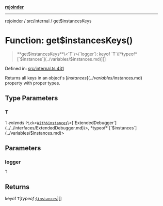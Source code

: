 [**rejoinder**](../../../README.md)

***

[rejoinder](../../../README.md) / [src/internal](../README.md) / get$instancesKeys

# Function: get$instancesKeys()

> **get$instancesKeys**\<`T`\>(`logger`): keyof `T`\[*typeof* [`$instances`](../variables/$instances.md)\][]

Defined in: [src/internal.ts:431](https://github.com/Xunnamius/rejoinder/blob/4c31d61cc2d97962fe915faa47504a4378c59057/src/internal.ts#L431)

Returns all keys in an object's [$instances](../variables/$instances.md) property with proper
types.

## Type Parameters

### T

`T` *extends* `Pick`\<[`With$instances`](../type-aliases/With$instances.md)\<[`ExtendedDebugger`](../../interfaces/ExtendedDebugger.md)\>, *typeof* [`$instances`](../variables/$instances.md)\>

## Parameters

### logger

`T`

## Returns

keyof `T`\[*typeof* [`$instances`](../variables/$instances.md)\][]
